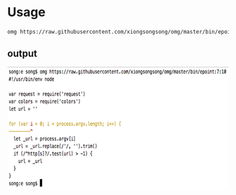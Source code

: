 # Usage

```bash
omg https://raw.githubusercontent.com/xiongsongsong/omg/master/bin/epoint:7:10
```

## output
<img src="./eg.png" width="648" height="279" />
